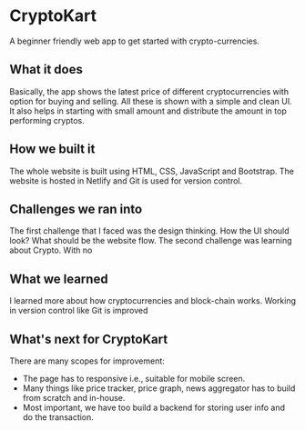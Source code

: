 # CryptoKart
A beginner friendly web app to get started with crypto-currencies.

## What it does
Basically, the app shows the latest price of different cryptocurrencies with option for buying and selling. All these is shown with a simple and clean UI. It also helps in starting with small amount and distribute the amount in top performing cryptos.

## How we built it
The whole website is built using HTML, CSS, JavaScript and Bootstrap. The website is hosted in Netlify and Git is used for version control.

## Challenges we ran into
The first challenge that I faced was the design thinking. How the UI should look? What should be the website flow. The second challenge was learning about Crypto. With no

## What we learned
I learned more about how cryptocurrencies and block-chain works. Working in version control like Git is improved

## What's next for CryptoKart
There are many scopes for improvement:

- The page has to responsive i.e., suitable for mobile screen.
- Many things like price tracker, price graph, news aggregator has to build from scratch and in-house.
- Most important, we have too build a backend for storing user info and do the transaction.
